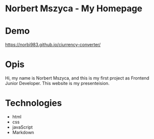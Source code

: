 # Norbert Mszyca - My Homepage



# Demo

https://norbi983.github.io/ciurrency-converter/

# Opis

Hi, my name is Norbert Mszyca, and this is my first project as Frontend Junior Developer. This website is my presenteision.

# Technologies

- html
- css
- javaScript
- Markdown
